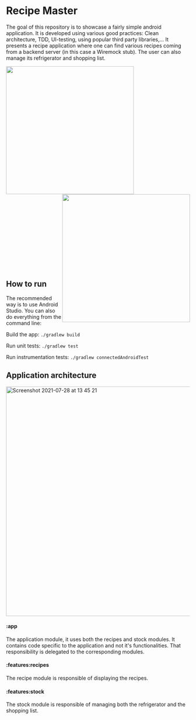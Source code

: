 # Recipe Master

The goal of this repository is to showcase a fairly simple android application. It is developed using various good practices: Clean architecture, TDD, UI-testing, using popular third party libraries,... It presents a recipe application where one can find various recipes coming from a backend server (in this case a Wiremock stub). The user can also manage its refrigerator and shopping list.

<img src="https://user-images.githubusercontent.com/48157659/127305828-d59f8129-136d-4012-aa24-cc29d8afd73f.png" width=350 align="left">
<img src="https://user-images.githubusercontent.com/48157659/127306371-920c9df0-59e6-40ad-ad6e-122855f08157.png" width=350 align="right">
<br><br><br><br><br><br><br><br><br><br><br><br><br><br><br><br><br><br><br><br><br><br><br><br><br><br><br><br><br><br><br><br>


## How to run
The recommended way is to use Android Studio. You can also do everything from the command line:

Build the app:
`./gradlew build`

Run unit tests:
`./gradlew test`

Run instrumentation tests:
`./gradlew connectedAndroidTest`

## Application architecture
<img width="628" alt="Screenshot 2021-07-28 at 13 45 21" src="https://user-images.githubusercontent.com/48157659/127316950-7f7aa271-4ee7-4d22-9ad3-dc5c7c5afe58.png">

#### :app
The application module, it uses both the recipes and stock modules. It contains code specific to the application and not it's functionalities. That responsibility is delegated to the corresponding modules.
#### :features:recipes
The recipe module is responsible of displaying the recipes.
#### :features:stock
The stock module is responsible of managing both the refrigerator and the shopping list.
